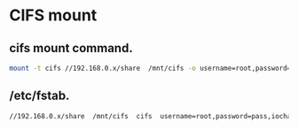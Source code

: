 # CIFS mount

## cifs mount command.
```bash
mount -t cifs //192.168.0.x/share  /mnt/cifs -o username=root,password=pass,iocharset=utf8,file_mode=0777,dir_mode=0777
```

## /etc/fstab.
```bash
//192.168.0.x/share  /mnt/cifs  cifs  username=root,password=pass,iocharset=utf8,file_mode=0777,dir_mode=0777  0 0
```
